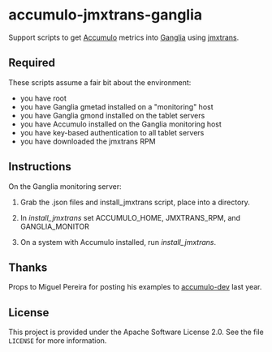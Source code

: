 accumulo-jmxtrans-ganglia
=========================

Support scripts to get [Accumulo](http://accumulo.apache.org/) metrics into [Ganglia](http://ganglia.sourceforge.net/) using [jmxtrans](https://github.com/jmxtrans/jmxtrans).

Required
--------

These scripts assume a fair bit about the environment:

* you have root
* you have Ganglia gmetad installed on a "monitoring" host
* you have Ganglia gmond installed on the tablet servers
* you have Accumulo installed on the Ganglia monitoring host
* you have key-based authentication to all tablet servers
* you have downloaded the jmxtrans RPM

Instructions
------------

On the Ganglia monitoring server:

1.  Grab the .json files and install_jmxtrans script, place into a directory.

2.  In *install_jmxtrans* set ACCUMULO_HOME, JMXTRANS_RPM, and GANGLIA_MONITOR

3.  On a system with Accumulo installed, run *install_jmxtrans*.

Thanks
------

Props to Miguel Pereira for posting his examples to [accumulo-dev](http://mail-archives.apache.org/mod_mbox/accumulo-dev/201208.mbox/%3CCAPCL_BzamRqqGLTCb=6R_5u+hFZ=EgapbnrrueM-xb8-0Ax86A@mail.gmail.com%3E) last year.

License
-------

This project is provided under the Apache Software License 2.0. See the file `LICENSE` for more information.

